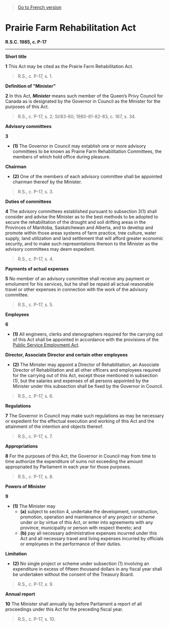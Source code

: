 > [Go to French version](/fr/Lois/Lois%20révisées%20du%20Canada/P/P-17.md)

# Prairie Farm Rehabilitation Act

**R.S.C. 1985, c. P-17**


----------



**Short title**

**1** This Act may be cited as the Prairie Farm Rehabilitation Act.
> R.S., c. P-17, s. 1.





**Definition of "Minister"**

**2** In this Act, ***Minister*** means such member of the Queen’s Privy Council for Canada as is designated by the Governor in Council as the Minister for the purposes of this Act.
> R.S., c. P-17, s. 2; SI/83-60; 1980-81-82-83, c. 167, s. 34.





**Advisory committees**

**3** 

- **(1)** The Governor in Council may establish one or more advisory committees to be known as Prairie Farm Rehabilitation Committees, the members of which hold office during pleasure.

**Chairman**

- **(2)** One of the members of each advisory committee shall be appointed chairman thereof by the Minister.
> R.S., c. P-17, s. 3.





**Duties of committees**

**4** The advisory committees established pursuant to subsection 3(1) shall consider and advise the Minister as to the best methods to be adopted to secure the rehabilitation of the drought and soil drifting areas in the Provinces of Manitoba, Saskatchewan and Alberta, and to develop and promote within those areas systems of farm practice, tree culture, water supply, land utilization and land settlement that will afford greater economic security, and to make such representations thereon to the Minister as the advisory committees may deem expedient.
> R.S., c. P-17, s. 4.





**Payments of actual expenses**

**5** No member of an advisory committee shall receive any payment or emolument for his services, but he shall be repaid all actual reasonable travel or other expenses in connection with the work of the advisory committee.
> R.S., c. P-17, s. 5.





**Employees**

**6** 

- **(1)** All engineers, clerks and stenographers required for the carrying out of this Act shall be appointed in accordance with the provisions of the [Public Service Employment Act](/en/Acts/Statutes%20of%20Canada/2003/c.%2022,%20ss.%2012,%2013%20.md).

**Director, Associate Director and certain other employees**

- **(2)** The Minister may appoint a Director of Rehabilitation, an Associate Director of Rehabilitation and all other officers and employees required for the carrying out of this Act, except those mentioned in subsection (1), but the salaries and expenses of all persons appointed by the Minister under this subsection shall be fixed by the Governor in Council.
> R.S., c. P-17, s. 6.





**Regulations**

**7** The Governor in Council may make such regulations as may be necessary or expedient for the effectual execution and working of this Act and the attainment of the intention and objects thereof.
> R.S., c. P-17, s. 7.





**Appropriations**

**8** For the purposes of this Act, the Governor in Council may from time to time authorize the expenditure of sums not exceeding the amount appropriated by Parliament in each year for those purposes.
> R.S., c. P-17, s. 8.





**Powers of Minister**

**9** 

- **(1)** The Minister may
	- **(a)** subject to section 4, undertake the development, construction, promotion, operation and maintenance of any project or scheme under or by virtue of this Act, or enter into agreements with any province, municipality or person with respect thereto; and
	- **(b)** pay all necessary administrative expenses incurred under this Act and all necessary travel and living expenses incurred by officials or employees in the performance of their duties.

**Limitation**

- **(2)** No single project or scheme under subsection (1) involving an expenditure in excess of fifteen thousand dollars in any fiscal year shall be undertaken without the consent of the Treasury Board.
> R.S., c. P-17, s. 9.





**Annual report**

**10** The Minister shall annually lay before Parliament a report of all proceedings under this Act for the preceding fiscal year.
> R.S., c. P-17, s. 10.



